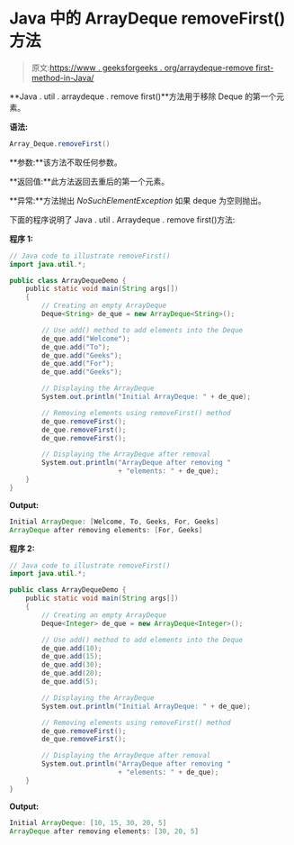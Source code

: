 # Java 中的 ArrayDeque removeFirst()方法

> 原文:[https://www . geeksforgeeks . org/arraydeque-remove first-method-in-Java/](https://www.geeksforgeeks.org/arraydeque-removefirst-method-in-java/)

**Java . util . arraydeque . remove first()**方法用于移除 Deque 的第一个元素。

**语法:**

```java
Array_Deque.removeFirst()
```

**参数:**该方法不取任何参数。

**返回值:**此方法返回去重后的第一个元素。

**异常:**方法抛出 *NoSuchElementException* 如果 deque 为空则抛出。

下面的程序说明了 Java . util . Arraydeque . remove first()方法:

**程序 1:**

```java
// Java code to illustrate removeFirst()
import java.util.*;

public class ArrayDequeDemo {
    public static void main(String args[])
    {
        // Creating an empty ArrayDeque
        Deque<String> de_que = new ArrayDeque<String>();

        // Use add() method to add elements into the Deque
        de_que.add("Welcome");
        de_que.add("To");
        de_que.add("Geeks");
        de_que.add("For");
        de_que.add("Geeks");

        // Displaying the ArrayDeque
        System.out.println("Initial ArrayDeque: " + de_que);

        // Removing elements using removeFirst() method
        de_que.removeFirst();
        de_que.removeFirst();
        de_que.removeFirst();

        // Displaying the ArrayDeque after removal
        System.out.println("ArrayDeque after removing "
                           + "elements: " + de_que);
    }
}
```

**Output:**

```java
Initial ArrayDeque: [Welcome, To, Geeks, For, Geeks]
ArrayDeque after removing elements: [For, Geeks]

```

**程序 2:**

```java
// Java code to illustrate removeFirst()
import java.util.*;

public class ArrayDequeDemo {
    public static void main(String args[])
    {
        // Creating an empty ArrayDeque
        Deque<Integer> de_que = new ArrayDeque<Integer>();

        // Use add() method to add elements into the Deque
        de_que.add(10);
        de_que.add(15);
        de_que.add(30);
        de_que.add(20);
        de_que.add(5);

        // Displaying the ArrayDeque
        System.out.println("Initial ArrayDeque: " + de_que);

        // Removing elements using removeFirst() method
        de_que.removeFirst();
        de_que.removeFirst();

        // Displaying the ArrayDeque after removal
        System.out.println("ArrayDeque after removing "
                           + "elements: " + de_que);
    }
}
```

**Output:**

```java
Initial ArrayDeque: [10, 15, 30, 20, 5]
ArrayDeque after removing elements: [30, 20, 5]

```